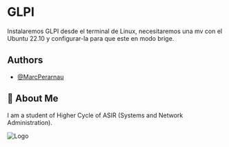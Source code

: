 # GLPI 
Instalaremos GLPI desde el terminal de Linux, necesitaremos una mv con el Ubuntu 22.10 y configurar-la para que este en modo brige.

## Authors

- [@MarcPerarnau](https://github.com/MarcPerarnau)


## 🚀 About Me
I am a student of Higher Cycle of ASIR (Systems and Network Administration).


![Logo](https://github.com/MarcPerarnau/PYTHON/assets/151735878/ea693d34-9681-4f33-8510-ca4f4175b842)
